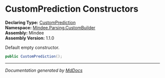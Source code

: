 ﻿<!--  
  <auto-generated>   
    The contents of this file were generated by a tool.  
    Changes to this file may be list if the file is regenerated  
  </auto-generated>   
-->

# CustomPrediction Constructors

**Declaring Type:** [CustomPrediction](../index.md)  
**Namespace:** [Mindee.Parsing.CustomBuilder](../../index.md)  
**Assembly:** Mindee  
**Assembly Version:** 1.1.0

Default empty constructor.

```csharp
public CustomPrediction();
```
___

*Documentation generated by [MdDocs](https://github.com/ap0llo/mddocs)*
